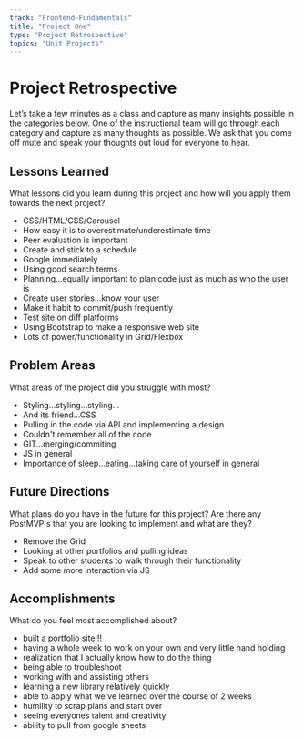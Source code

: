 ```yaml
---
track: "Frontend-Fundamentals"
title: "Project One"
type: "Project Retrospective"
topics: "Unit Projects"
---
```



# Project Retrospective

Let’s take a few minutes as a class and capture as many insights possible in the categories below.  One of the instructional team will go through each category and capture as many thoughts as possible.  We ask that you come off mute and speak your thoughts out loud for everyone to hear. 

## Lessons Learned

What lessons did you learn during this project and how will you apply them towards the next project? 

- CSS/HTML/CSS/Carousel
- How easy it is to overestimate/underestimate time
- Peer evaluation is important
- Create and stick to a schedule 
- Google immediately
- Using good search terms
- Planning...equally important to plan code just as much as who the user is
- Create user stories...know your user
- Make it habit to commit/push frequently
- Test site on diff platforms
- Using Bootstrap to make a responsive web site
- Lots of power/functionality in Grid/Flexbox

## Problem Areas

What areas of the project did you struggle with most?

- Styling...styling...styling...
- And its friend...CSS
- Pulling in the code via API and implementing a design
- Couldn't remember all of the code
- GIT...merging/commiting
- JS in general
- Importance of sleep...eating...taking care of yourself in general

## Future Directions

What plans do you have in the future for this project? Are there any PostMVP's that you are looking to implement and what are they? 

- Remove the Grid
- Looking at other portfolios and pulling ideas
- Speak to other students to walk through their functionality
- Add some more interaction via JS


## Accomplishments

What do you feel most accomplished about? 

- built a portfolio site!!!
- having a whole week to work on your own and very little hand holding
- realization that I actually know how to do the thing
- being able to troubleshoot 
- working with and assisting others
- learning a new library relatively quickly
- able to apply what we've learned over the course of 2 weeks
- humility to scrap plans and start over
- seeing everyones talent and creativity
- ability to pull from google sheets


